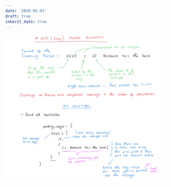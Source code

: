 ```yaml
---
date: '2020-05-03'
draft: true
inherit_date: true
---
```


![My_Solution](https://github.com/dchege711/Reddit_Daily_Programmer/blob/chegeSolutions/Easy/333%20%5BEasy%5D%20Packet%20Assembler/333_easy_packet_assembler.png)
